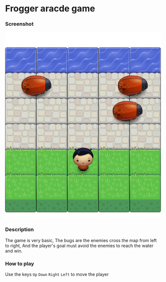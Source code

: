 Frogger aracde game
===============================
### Screenshot
![Frogger Arcade Game](https://github.com/Sh4reef/fend-frogger-arcade-game/raw/master/screenshot/Frogger%20arcade%20game.png)
### Description
The game is very basic, The bugs are the enemies cross the map from left to right, And the player's goal must avoid the enemies to reach the water and win.
### How to play
Use the keys `Up` `Down` `Right` `Left` to move the player